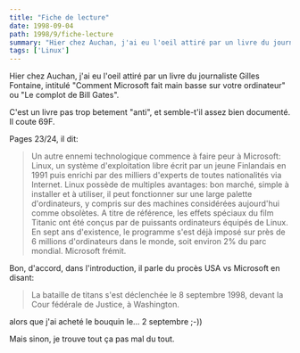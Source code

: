 ```yaml
---
title: "Fiche de lecture"
date: 1998-09-04
path: 1998/9/fiche-lecture
summary: "Hier chez Auchan, j'ai eu l'oeil attiré par un livre du journaliste Gilles Fontaine, intitulé \"Comment Microsoft fait main basse sur votre ordinateur\" ou \"Le complot de Bill Gates\"."
tags: ['Linux']
---
```


<P>
Hier chez Auchan, j'ai eu l'oeil attiré par un livre du journaliste Gilles
Fontaine, intitulé "Comment Microsoft fait main basse sur votre ordinateur"
ou "Le complot de Bill Gates".
</P>

<P>
C'est un livre pas trop betement "anti", et semble-t'il assez bien
documenté. Il coute 69F.
</P>

<P>
Pages 23/24, il dit:
</P>

<BLOCKQUOTE>
Un autre ennemi technologique commence à faire peur à Microsoft: Linux, un
système d'exploitation libre écrit par un jeune Finlandais en 1991 puis
enrichi par des milliers d'experts de toutes nationalités via Internet.
Linux possède de multiples avantages: bon marché, simple à installer et à
utiliser, il peut fonctionner sur une large palette d'ordinateurs, y
compris sur des machines considérées aujourd'hui comme obsolètes. A titre
de référence, les effets spéciaux du film Titanic ont été conçus par de
puissants ordinateurs équipés de Linux. En sept ans d'existence, le
programme s'est déjà imposé sur près de 6 millions d'ordinateurs dans le
monde, soit environ 2% du parc mondial. Microsoft frémit.
</BLOCKQUOTE>
<P>
Bon, d'accord, dans l'introduction, il parle du procès USA vs Microsoft en
disant:
<BLOCKQUOTE>
La bataille de titans s'est déclenchée le 8 septembre 1998, devant la Cour
fédérale de Justice, à Washington.
</BLOCKQUOTE>
alors que j'ai acheté le bouquin le... 2 septembre ;-))
</P>

<P>
Mais sinon, je trouve tout ça pas mal du tout.
</P>


